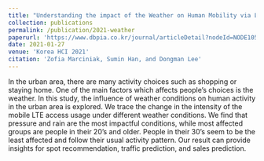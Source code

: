 ```yaml
---
title: "Understanding the impact of the Weather on Human Mobility via LTE Access Traces in Seoul Districts"
collection: publications
permalink: /publication/2021-weather
paperurl: 'https://www.dbpia.co.kr/journal/articleDetail?nodeId=NODE10530300'
date: 2021-01-27
venue: 'Korea HCI 2021'
citation: 'Zofia Marciniak, Sumin Han, and Dongman Lee'
---
```


In the urban area, there are many activity choices such as shopping or staying home. One of the main factors which affects people’s choices is the weather. In this study, the influence of weather conditions on human activity in the urban area is explored. We trace the change in the intensity of the mobile LTE access usage under different weather conditions. We find that pressure and rain are the most impactful conditions, while most affected groups are people in their 20’s and older. People in their 30’s seem to be the least affected and follow their usual activity pattern. Our result can provide insights for spot recommendation, traffic prediction, and sales prediction.
